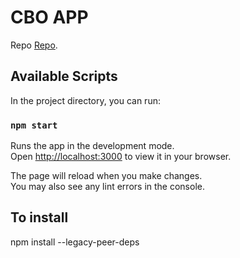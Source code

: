 # CBO APP

Repo [Repo](https://github.com/crbzxy/cbo-app).

## Available Scripts

In the project directory, you can run:

### `npm start`

Runs the app in the development mode.\
Open [http://localhost:3000](http://localhost:3000) to view it in your browser.

The page will reload when you make changes.\
You may also see any lint errors in the console.
## To install

npm install --legacy-peer-deps
